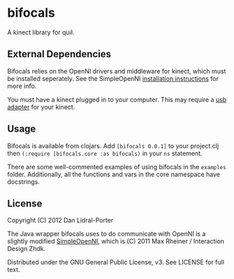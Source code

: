 # bifocals

A kinect library for quil.

## External Dependencies

Bifocals relies on the OpenNI drivers and middleware for kinect, which must be
installed seperately. See the SimpleOpenNI [installation instructions][1] for
more info.

You must have a kinect plugged in to your computer. This may require a [usb
adapter][2] for your kinect.

[1]: http://code.google.com/p/simple-openni/wiki/Installation
[2]: http://duckduckgo.com/?q=kinect+usb+adapter

## Usage

Bifocals is available from clojars. Add `[bifocals 0.0.1]` to your project.clj
then `(:require [bifocals.core :as bifocals)` in your `ns` statement.

There are some well-commented examples of using bifocals in the `examples`
folder. Additionally, all the functions and vars in the core namespace have
docstrings.

## License

Copyright (C) 2012 Dan Lidral-Porter

The Java wrapper bifocals uses to do communicate with OpenNI is a slightly
modified [SimpleOpenNI][3], which is (C) 2011 Max Rheiner / Interaction Design
Zhdk.

[3]: http://code.google.com/p/simple-openni/

Distributed under the GNU General Public License, v3. See LICENSE for full text.
